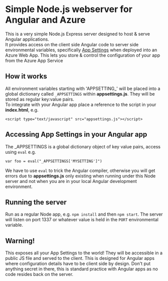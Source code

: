# Simple Node.js webserver for Angular and Azure
This is a very simple Node.js Express server designed to host & serve Angular applications.  
It provides access on the client side Angular code to server side environmental variables, specifically [App Settings](https://docs.microsoft.com/en-us/azure/app-service-web/web-sites-configure) when deployed into an Azure Web App. This lets you store & control the configuration of your app from the Azure App Service


## How it works
All environment variables starting with 'APPSETTING_' will be placed into a global dictionary called `_APPSETTINGS` within **appsettings.js**. They will be stored as regular key:value pairs.  
To integrate with your Angular app place a reference to the script in your **index.html**, e.g.
```
<script type="text/javascript" src="appsettings.js"></script>
```


## Accessing App Settings in your Angular app
The _APPSETTINGS is a global dictionary object of key value pairs, access using `eval` e.g.
```
var foo = eval("_APPSETTINGS['MYSETTING']")
```
We have to use `eval` to trick the Angular compiler, otherwise you will get errors due to **appsettings.js** only existing when running under this Node server and not when you are in your local Angular development environment. 


## Running the server
Run as a regular Node app, e.g. `npm install` and then `npm start`. The server will listen on port 1337 or whatever value is held in the `PORT` environmental variable.


## Warning!
This exposes all your App Settings to the world! They will be accessible in a public JS file and served to the client. This is designed for Angular apps where configuration details have to be client side by design. Don't put anything secret in there, this is standard practice with Angular apps as no code resides back on the server.


